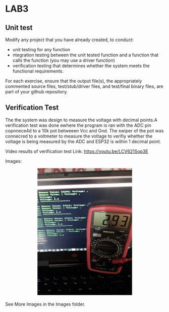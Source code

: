 # LAB3



## Unit test


Modify any project that you have already created, to conduct:
<ul>
<li>unit testing for any function</li>
<li>ntegration testing between the unit tested function and a function that calls the function (you may use a driver function)</li>
<li>verification testing that determines whether the system meets the functional requirements.</li>
</ul>
For each exercise, ensure that the output file(s), the appropriately commented source files, test/stub/driver files, and test/final binary files, are part of your github repository.



## Verification Test

<p>The the system was design to measure the voltage with decimal points.A verification test was done ewhere the program is ran with the ADC pin copnnece4d to a 10k pot betweeen Vcc and Gnd. The swiper of the pot was connecred to a voltmeter to measure the voltage to verifiy whether the voltage is being measured by the ADC and ESP32 is within 1 decimal point.</p>

Video results of verification test 
Link: https://youtu.be/LCV621Sop3E


Images: 

<div style="text-align:center">

<img src="Images/WhatsApp%20Image%202021-10-29%20at%209.42.51%20PM.jpeg" alt ="" height="400" width="300" >

</div>
</br>
See More Images in the Images folder.